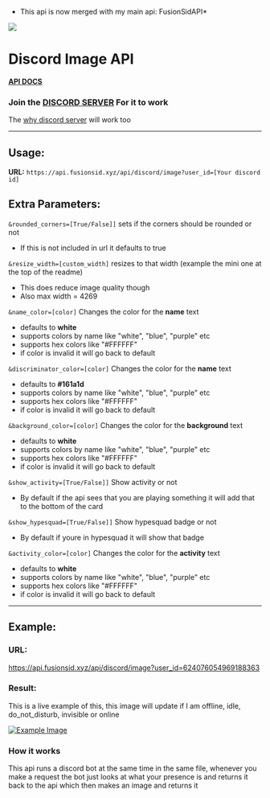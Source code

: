 * This api is now merged with my main api: FusionSidAPI*

![](https://api.fusionsid.xyz/api/discord/image?user_id=624076054969188363&rounded_corners=true&show_activity=false&resize_width=150&name_color=%23a4161a&discriminator_color=%23e5383b&activity_color=%23f5f3f4&background_color=%23161a1d)

# Discord Image API

**[API DOCS](https://api.fusionsid.xyz/docs)** 

### Join the [DISCORD SERVER](https://discord.com/invite/p9GuT5hakm) For it to work
The [why discord server](https://discord.gg/Jm8QPF6xbN) will work too

---

## Usage:

**URL:** `https://api.fusionsid.xyz/api/discord/image?user_id=[Your discord id]`

## Extra Parameters: 

`&rounded_corners=[True/False]]` sets if the corners should be rounded or not

- If this is not included in url it defaults to true

`&resize_width=[custom_width]` resizes to that width (example the mini one at the top of the readme)

- This does reduce image quality though
- Also max width = 4269 

`&name_color=[color]` Changes the color for the **name** text

- defaults to **white**
- supports colors by name like "white", "blue", "purple" etc 
- supports hex colors like "#FFFFFF"
- if color is invalid it will go back to default

`&discriminator_color=[color]` Changes the color for the **name** text

- defaults to **#161a1d**
- supports colors by name like "white", "blue", "purple" etc 
- supports hex colors like "#FFFFFF"
- if color is invalid it will go back to default

`&background_color=[color]` Changes the color for the **background** text

- defaults to **white**
- supports colors by name like "white", "blue", "purple" etc 
- supports hex colors like "#FFFFFF"
- if color is invalid it will go back to default

`&show_activity=[True/False]]` Show activity or not
- By default if the api sees that you are playing something it will add that to the bottom of the card

`&show_hypesquad=[True/False]]` Show hypesquad badge or not
- By default if youre in hypesquad it will show that badge

`&activity_color=[color]` Changes the color for the **activity** text

- defaults to **white**
- supports colors by name like "white", "blue", "purple" etc 
- supports hex colors like "#FFFFFF"
- if color is invalid it will go back to default

---

## Example:

### URL:
https://api.fusionsid.xyz/api/discord/image?user_id=624076054969188363


### Result:

This is a live example of this, this image will update if I am offline, idle, do_not_disturb, invisible or online

[![Example Image](https://api.fusionsid.xyz/api/discord/image?user_id=624076054969188363)](https://api.fusionsid.xyz/docs)

### How it works
This api runs a discord bot at the same time in the same file, whenever you make a request the bot just looks at what your presence is and returns it back to the api which then makes an image and returns it
